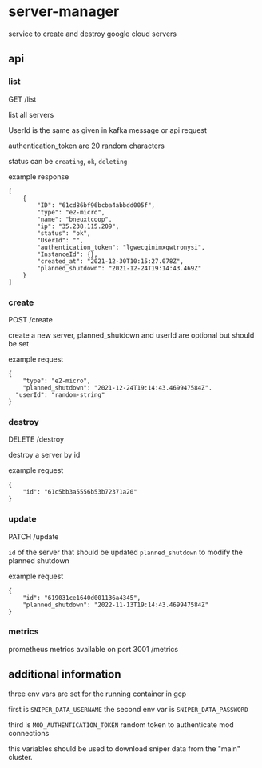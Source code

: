 # server-manager

service to create and destroy google cloud servers

## api

### list

GET /list

list all servers

UserId is the same as given in kafka message or api request

authentication_token are 20 random characters

status can be `creating`, `ok`, `deleting`

example response
```
[
	{
		"ID": "61cd86bf96bcba4abbdd005f",
		"type": "e2-micro",
		"name": "bneuxtcoop",
		"ip": "35.238.115.209",
		"status": "ok",
		"UserId": "",
		"authentication_token": "lgwecqinimxqwtronysi",
		"InstanceId": {},
		"created_at": "2021-12-30T10:15:27.078Z",
		"planned_shutdown": "2021-12-24T19:14:43.469Z"
	}
]
```

### create

POST /create

create a new server, planned_shutdown and userId are optional but should be set

example request
```
{
	"type": "e2-micro",
	"planned_shutdown": "2021-12-24T19:14:43.469947584Z".
  "userId": "random-string"
}
```

### destroy

DELETE /destroy

destroy a server by id

example request
```
{
	"id": "61c5bb3a5556b53b72371a20"
}
```

### update

PATCH /update

`id` of the server that should be updated
`planned_shutdown` to modify the planned shutdown

example request
```
{
	"id": "619031ce1640d001136a4345",
	"planned_shutdown": "2022-11-13T19:14:43.469947584Z"
}
```

### metrics

prometheus metrics available on port 3001 /metrics

## additional information

three env vars are set for the running container in gcp

first is `SNIPER_DATA_USERNAME` the second env var is `SNIPER_DATA_PASSWORD`

third is `MOD_AUTHENTICATION_TOKEN` random token to authenticate mod connections

this variables should be used to download sniper data from the "main" cluster.
